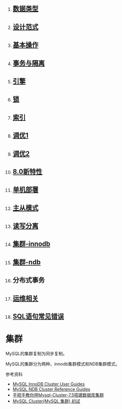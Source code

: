 1. ## [数据类型](chapter02.md)
1. ## [设计范式](chapter03.md)
1. ## [基本操作](chapter04.md)
1. ## [事务与隔离](chapter05.md)
1. ## [引擎](chapter06.md)
1. ## [锁](chapter07.md)
1. ## [索引](chapter08.md)
1. ## [调优1](optimization-01.md)
1. ## [调优2](optimization-02.md)
1. ## [8.0新特性](chapter10.md)
1. ## [单机部署](deploy-standalone.md)
1. ## [主从模式](deploy-master-slave.md)
1. ## [读写分离](../../jdbc/mybatis/03-read-write.md)
1. ## [集群-innodb](deploy-cluster-innodb.md)
1. ## [集群-ndb](deploy-cluster-ndb.md)
1. ## 分布式事务
1. ## [运维相关](op.md)
1. ## [SQL语句常见错误](sql-optimization.md)




# 集群

MySQL的集群复制为同步复制。

MySQL的集群分为两种，innodb集群模式和NDB集群模式。

参考资料

* [MySQL InnoDB Cluster User Guides](https://dev.mysql.com/doc/refman/8.0/en/mysql-innodb-cluster-userguide.html)
* [MySQL NDB Cluster Reference Guides](https://dev.mysql.com/doc/index-cluster.html)
* [手把手教你用Mysql-Cluster-7.5搭建数据库集群](https://www.cnblogs.com/linkstar/p/6510713.html)
* [MySQL Cluster\(MySQL 集群\) 初试](http://imysql.cn/node/96)



